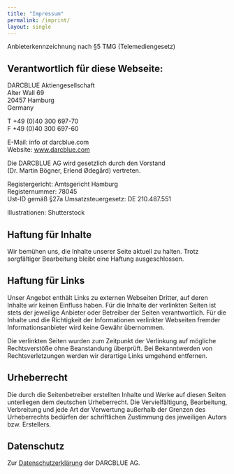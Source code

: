 ```yaml
---
title: "Impressum"
permalink: /imprint/
layout: single
---
```


Anbieterkennzeichnung nach §5 TMG (Telemediengesetz)

## Verantwortlich für diese Webseite:

DARCBLUE Aktiengesellschaft<br />
Alter Wall 69<br />
20457 Hamburg<br />
Germany<br />

T +49 (0)40 300 697-70<br />
F +49 (0)40 300 697-60<br />

E-Mail: info _at_ darcblue.com<br />
Website: www.darcblue.com<br />

Die DARCBLUE AG wird gesetzlich durch den Vorstand<br />
(Dr. Martin Bögner, Erlend Ødegård) vertreten.

Registergericht: Amtsgericht Hamburg<br />
Registernummer: 78045<br />
Ust-ID gemäß §27a Umsatzsteuergesetz: DE 210.487.551

Illustrationen: Shutterstock

## Haftung für Inhalte

Wir bemühen uns, die Inhalte unserer Seite aktuell zu halten. Trotz sorgfältiger Bearbeitung bleibt eine Haftung ausgeschlossen.

## Haftung für Links

Unser Angebot enthält Links zu externen Webseiten Dritter, auf deren Inhalte wir keinen Einfluss haben. Für die Inhalte der verlinkten Seiten ist stets der jeweilige Anbieter oder Betreiber der Seiten verantwortlich. Für die Inhalte und die Richtigkeit der Informationen verlinkter Webseiten fremder Informationsanbieter wird keine Gewähr übernommen.

Die verlinkten Seiten wurden zum Zeitpunkt der Verlinkung auf mögliche Rechtsverstöße ohne Beanstandung überprüft. Bei Bekanntwerden von Rechtsverletzungen werden wir derartige Links umgehend entfernen.

## Urheberrecht

Die durch die Seitenbetreiber erstellten Inhalte und Werke auf diesen Seiten unterliegen dem deutschen Urheberrecht. Die Vervielfältigung, Bearbeitung, Verbreitung und jede Art der Verwertung außerhalb der Grenzen des Urheberrechts bedürfen der schriftlichen Zustimmung des jeweiligen Autors bzw. Erstellers.

## Datenschutz

Zur [Datenschutzerklärung](https://www.darcblue.com/datenschutz/) der DARCBLUE AG.
